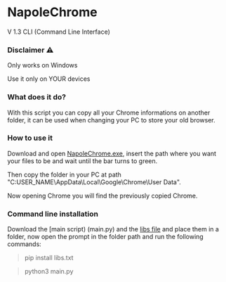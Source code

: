 # NapoleChrome
V 1.3 CLI (Command Line Interface)

### Disclaimer ⚠️

Only works on Windows

Use it only on YOUR devices

### What does it do?

With this script you can copy all your Chrome informations on another folder, it can be used when changing your PC to store your old browser.

### How to use it

Download and open [NapoleChrome.exe](N.exe), insert the path where you want your files to be and wait until the bar turns to green.

Then copy the folder in your PC at path "C:USER_NAME\AppData\Local\Google\Chrome\User Data".


Now opening Chrome you will find the previously copied Chrome.

### Command line installation

Download the [main script) (main.py) and the [libs file](libs.txt) and place them in a folder, now open the prompt in the folder path and run the following commands:
> pip install libs.txt

> python3 main.py

